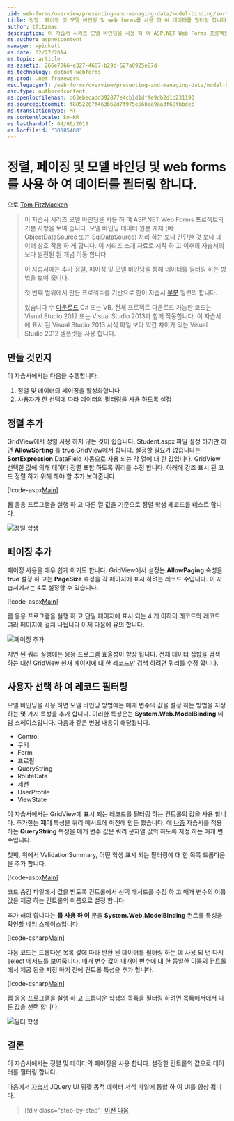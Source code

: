 ```yaml
---
uid: web-forms/overview/presenting-and-managing-data/model-binding/sorting-paging-and-filtering-data
title: 정렬, 페이징 및 모델 바인딩 및 web forms를 사용 하 여 데이터를 필터링 합니다. | Microsoft Docs
author: tfitzmac
description: 이 자습서 시리즈 모델 바인딩을 사용 하 여 ASP.NET Web Forms 프로젝트의 기본 사항을 보여 줍니다. 모델 바인딩 데이터 상호 작용 하 게 더 많은 직선-중...
ms.author: aspnetcontent
manager: wpickett
ms.date: 02/27/2014
ms.topic: article
ms.assetid: 266e7866-e327-4687-b29d-627a0925e87d
ms.technology: dotnet-webforms
ms.prod: .net-framework
msc.legacyurl: /web-forms/overview/presenting-and-managing-data/model-binding/sorting-paging-and-filtering-data
msc.type: authoredcontent
ms.openlocfilehash: d63ebecadd392877e4cb1d1dffe9db2d1d231190
ms.sourcegitcommit: f8852267f463b62d7f975e56bea9aa3f68fbbdeb
ms.translationtype: MT
ms.contentlocale: ko-KR
ms.lasthandoff: 04/06/2018
ms.locfileid: "30885408"
---
```

<a name="sorting-paging-and-filtering-data-with-model-binding-and-web-forms"></a>정렬, 페이징 및 모델 바인딩 및 web forms를 사용 하 여 데이터를 필터링 합니다.
====================
으로 [Tom FitzMacken](https://github.com/tfitzmac)

> 이 자습서 시리즈 모델 바인딩을 사용 하 여 ASP.NET Web Forms 프로젝트의 기본 사항을 보여 줍니다. 모델 바인딩 데이터 원본 개체 (예: ObjectDataSource 또는 SqlDataSource) 처리 하는 보다 간단한 것 보다 데이터 상호 작용 하 게 합니다. 이 시리즈 소개 자료로 시작 하 고 이후의 자습서의 보다 발전된 된 개념 이동 합니다.
> 
> 이 자습서에는 추가 정렬, 페이징 및 모델 바인딩을 통해 데이터를 필터링 하는 방법을 보여 줍니다.
> 
> 첫 번째 범위에서 만든 프로젝트를 기반으로 한이 자습서 [부분](retrieving-data.md) 일련의 합니다.
> 
> 있습니다 수 [다운로드](https://go.microsoft.com/fwlink/?LinkId=286116) C# 또는 VB. 전체 프로젝트 다운로드 가능한 코드는 Visual Studio 2012 또는 Visual Studio 2013과 함께 작동합니다. 이 자습서에 표시 된 Visual Studio 2013 서식 파일 보다 약간 차이가 있는 Visual Studio 2012 템플릿을 사용 합니다.


## <a name="what-youll-build"></a>만들 것인지

이 자습서에서는 다음을 수행합니다.

1. 정렬 및 데이터의 페이징을 활성화합니다
2. 사용자가 한 선택에 따라 데이터의 필터링을 사용 하도록 설정

## <a name="add-sorting"></a>정렬 추가

GridView에서 정렬 사용 하지 않는 것이 쉽습니다. Student.aspx 파일 설정 하기만 하면 **AllowSorting** 를 **true** GridView에서 합니다. 설정할 필요가 없습니다는 **SortExpression** DataField 자동으로 사용 되는 각 열에 대 한 값입니다. GridView 선택한 값에 의해 데이터 정렬 포함 하도록 쿼리를 수정 합니다. 아래에 강조 표시 된 코드 정렬 하기 위해 해야 할 추가 보여줍니다.

[!code-aspx[Main](sorting-paging-and-filtering-data/samples/sample1.aspx?highlight=5)]

웹 응용 프로그램을 실행 하 고 다른 열 값을 기준으로 정렬 학생 레코드를 테스트 합니다.

![정렬 학생](sorting-paging-and-filtering-data/_static/image2.png)

## <a name="add-paging"></a>페이징 추가

페이징 사용을 매우 쉽게 이기도 합니다. GridView에서 설정는 **AllowPaging** 속성을 **true** 설정 하 고는 **PageSize** 속성을 각 페이지에 표시 하려는 레코드 수입니다. 이 자습서에서는 4로 설정할 수 있습니다.

[!code-aspx[Main](sorting-paging-and-filtering-data/samples/sample2.aspx?highlight=5)]

웹 응용 프로그램을 실행 하 고 단일 페이지에 표시 되는 4 개 이하의 레코드와 레코드 여러 페이지에 걸쳐 나뉩니다 이제 다음에 유의 합니다.

![페이징 추가](sorting-paging-and-filtering-data/_static/image4.png)

지연 된 쿼리 실행에는 응용 프로그램 효율성이 향상 됩니다. 전체 데이터 집합을 검색 하는 대신 GridView 현재 페이지에 대 한 레코드만 검색 하려면 쿼리를 수정 합니다.

## <a name="filter-records-by-user-selection"></a>사용자 선택 하 여 레코드 필터링

모델 바인딩을 사용 하면 모델 바인딩 방법에는 매개 변수의 값을 설정 하는 방법을 지정 하는 몇 가지 특성을 추가 합니다. 이러한 특성은는 **System.Web.ModelBinding** 네임 스페이스입니다. 다음과 같은 변경 내용이 해당됩니다.

- Control
- 쿠키
- Form
- 프로필
- QueryString
- RouteData
- 세션
- UserProfile
- ViewState

이 자습서에서는 GridView에 표시 되는 레코드를 필터링 하는 컨트롤의 값을 사용 합니다. 추가한는 **제어** 특성을 쿼리 메서드에 이전에 만든 했습니다. 에 [나중](using-query-string-values-to-retrieve-data.md) 자습서를 적용 하는 **QueryString** 특성을 매개 변수 값은 쿼리 문자열 값의 하도록 지정 하는 매개 변수입니다.

첫째, 위에서 ValidationSummary, 어떤 학생 표시 되는 필터링에 대 한 목록 드롭다운을 추가 합니다.

[!code-aspx[Main](sorting-paging-and-filtering-data/samples/sample3.aspx?highlight=3-11)]

코드 숨김 파일에서 값을 받도록 컨트롤에서 선택 메서드를 수정 하 고 매개 변수의 이름 값을 제공 하는 컨트롤의 이름으로 설정 합니다.

추가 해야 합니다는 **를 사용 하 여** 문을 **System.Web.ModelBinding** 컨트롤 특성을 확인할 네임 스페이스입니다.

[!code-csharp[Main](sorting-paging-and-filtering-data/samples/sample4.cs)]

다음 코드는 드롭다운 목록 값에 따라 반환 된 데이터를 필터링 하는 데 사용 되 던 다시 select 메서드를 보여줍니다. 매개 변수 값이 매개이 변수에 대 한 동일한 이름의 컨트롤에서 제공 됨을 지정 하기 전에 컨트롤 특성을 추가 합니다.

[!code-csharp[Main](sorting-paging-and-filtering-data/samples/sample5.cs)]

웹 응용 프로그램을 실행 하 고 드롭다운 학생의 목록을 필터링 하려면 목록에서에서 다른 값을 선택 합니다.

![필터 학생](sorting-paging-and-filtering-data/_static/image6.png)

## <a name="conclusion"></a>결론

이 자습서에서는 정렬 및 데이터의 페이징을 사용 합니다. 설정한 컨트롤의 값으로 데이터를 필터링 합니다.

다음에서 [자습서](integrating-jquery-ui.md) JQuery UI 위젯 동적 데이터 서식 파일에 통합 하 여 UI를 향상 됩니다.

> [!div class="step-by-step"]
> [이전](updating-deleting-and-creating-data.md)
> [다음](integrating-jquery-ui.md)
